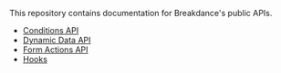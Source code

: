 This repository contains documentation for Breakdance's public APIs.

- [Conditions API](/conditions/readme.md)
- [Dynamic Data API](/dynamic-data/readme.md)
- [Form Actions API](/form-actions/readme.md)
- [Hooks](/hooks/readme.md)
